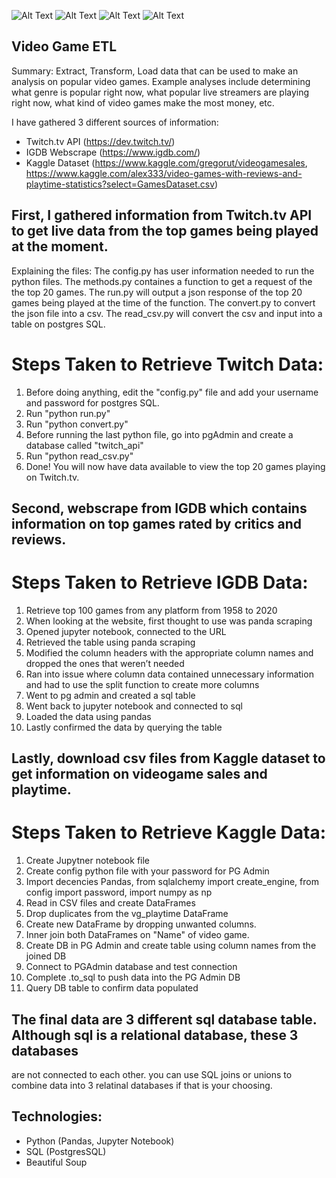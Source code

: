 ![Alt Text](https://giphy.com/gifs/live-on-kritic-fWAC87fMPC04h5shaE)
![Alt Text](https://media.giphy.com/media/vFKqnCdLPNOKc/giphy.gif)
![Alt Text](https://media.giphy.com/media/vFKqnCdLPNOKc/giphy.gif)
![Alt Text](https://media.giphy.com/media/vFKqnCdLPNOKc/giphy.gif)


## Video Game ETL

Summary:
Extract, Transform, Load data that can be used to make an analysis on popular video games. Example analyses include determining what genre is popular right now, what popular live streamers are playing right now, what kind of video games make the most money, etc.

I have gathered 3 different sources of information:
- Twitch.tv API (https://dev.twitch.tv/)
- IGDB Webscrape (https://www.igdb.com/)
- Kaggle Dataset (https://www.kaggle.com/gregorut/videogamesales,  https://www.kaggle.com/alex333/video-games-with-reviews-and-playtime-statistics?select=GamesDataset.csv)

## First, I gathered information from Twitch.tv API to get live data from the top games being played at the moment.

Explaining the files:
The config.py has user information needed to run the python files.
The methods.py containes a function to get a request of the the top 20 games.
The run.py will output a json response of the top 20 games being played at the time of the function.
The convert.py to convert the json file into a csv.
The read_csv.py  will convert the csv and input into a table on postgres SQL.

# Steps Taken to Retrieve Twitch Data:
1. Before doing anything, edit the "config.py" file and add your username and password for postgres SQL.
2. Run "python run.py"
3. Run "python convert.py"
4. Before running the last python file, go into pgAdmin and create a database called "twitch_api"
4. Run "python read_csv.py"
5. Done! You will now have data available to view the top 20 games playing on Twitch.tv.

## Second, webscrape from IGDB which contains information on top games rated by critics and reviews.

# Steps Taken to Retrieve IGDB Data:
1. Retrieve top 100 games from any platform from 1958 to 2020
2. When looking at the website, first thought to use was panda scraping
3. Opened jupyter notebook, connected to the URL
4. Retrieved the table using panda scraping
5. Modified the column headers with the appropriate column names and dropped the ones that weren’t needed
6. Ran into issue where column data contained unnecessary information and had to use the split function to create more columns
7. Went to pg admin and created a sql table
8. Went back to jupyter notebook and connected to sql
9. Loaded the data using pandas
10. Lastly confirmed the data by querying the table

## Lastly, download csv files from Kaggle dataset to get information on videogame sales and playtime.

# Steps Taken to Retrieve Kaggle Data:
1. Create Jupytner notebook file
2. Create config python file with your password for PG Admin
3. Import decencies Pandas, from sqlalchemy import create_engine, from config import password, import numpy as np
4. Read in CSV files and create DataFrames
5. Drop duplicates from the vg_playtime DataFrame
6. Create new DataFrame by dropping unwanted columns.
7. Inner join both DataFrames on "Name" of video game.
8. Create DB in PG Admin and create table using column names from the joined DB
9. Connect to PGAdmin  database and test connection
10. Complete .to_sql to push data into the PG Admin DB
11. Query DB table to confirm data populated

## The final data are 3 different sql database table. Although sql is a relational database, these 3 databases
are not connected to each other. you can use SQL joins or unions to combine data into 3 relatinal databases if that is your choosing.  

## Technologies:
- Python (Pandas, Jupyter Notebook)
- SQL (PostgresSQL)
- Beautiful Soup
